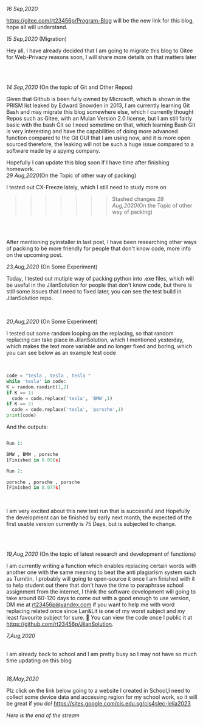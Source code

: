

*16 Sep,2020* 

https://gitee.com/rt23456p/Program-Blog will be the new link for this blog, hope all will understand.


*15 Sep,2020* (Migration)

Hey all, I have already decided that I am going to migrate this blog to Gitee for Web-Privacy reasons soon, I will share more details on that matters later


<br/>
<br/>

*14 Sep,2020* (On the topic of Git and Other Repos)

Given that Github is been fully owned by Microsoft, which is shown in the PRISM list leaked by Edward Snowden in 2013, I am currently learning Git Bash and may migrate this blog somewhere else, which I currently thought Repos such as Gitee, with an Mulan Version 2.0 license, but I am still fairly basic with the bash Git so I need sometime on that, which learning Bash Git is very interesting and have the capabilities of doing more advanced function compared to the Git GUI that I am using now, and it is more open sourced therefore, the leaking will not be such a huge issue compared to a software made by a spying company.


Hopefully I can update this blog soon if I have time after finishing homework.
<br/>
*29 Aug,2020*(On the Topic of other way of packing)
<br/>

I tested out CX-Freeze lately, which I still need to study more on





>>>>>>> Stashed changes
*28 Aug,2020*(On the Topic of other way of packing)

<br/>


<br/>

After mentioning pyinstaller in last post, I have been researching other ways of packing to be more friendly for people that don't know code, more info on the upcoming post.




*23,Aug,2020* (On Some Experiment)
<br/>

Today, I tested out mutiple way of packing python into .exe files, which will be useful in the JilanSolution for people that don't know code, but there is still some issues that I need to fixed later, you can see the test build in JilanSolution repo.





<br/>





*20,Aug,2020* (On Some Experiment)

I tested out some random looping on the replacing, so that random replacing can take place in JilanSolution, which I mentioned yesterday, which makes the text more variable and no longer fixed and boring, which you can see below as an example test code

<br/>

```python
code = "tesla , tesla , tesla "
while 'tesla' in code:
K = random.randint(1,2)
if K == 1:
  code = code.replace('tesla', 'BMW',1)
if K == 2:
  code = code.replace('tesla', 'porsche',1)
print(code)
```


And the outputs:
```python

Run 1:

BMW , BMW , porsche
[Finished in 0.056s]

Run 2:

porsche , porsche , porsche
[Finished in 0.077s]
```
<br/>



I am very excited about this new test run that is successful and Hopefully the development can be finished by early next month, the expected of the first usable version currently is 75 Days, but is subjected to change.


<br/>
<br/>



*19,Aug,2020* (On the topic of latest research and development of functions)

I am currently writing a function which enables replacing certain words with another one with the same meaning to beat the anti plagiarism system such as Turnitin, I probably will going to open-source it once I am finished with it to help student out there that don't have the time to paraphrase school assignment from the internet, I think the software development will going to take around 60-120 days to come out with a good enough to use version, DM me at rt23456p@yandex.com if you want to help me with word replacing related once since Lan&Lit is one of my worst subject and my least favourite subject for sure. 
You can view the code once I public it at https://github.com/rt23456p/JilanSolution.



*7,Aug,2020*

<br/>
I am already back to school and I am pretty busy so I may not have so much time updating on this blog


<br/>
<br/>


*18,May,2020*


Plz click on the link below going to a website I created in School,I need to collect some device data and accessing region for my school work, so it will be great if you do!
https://sites.google.com/cis.edu.sg/cis4slec-lelia2023
<br/>


*Here is the end of the stream*
